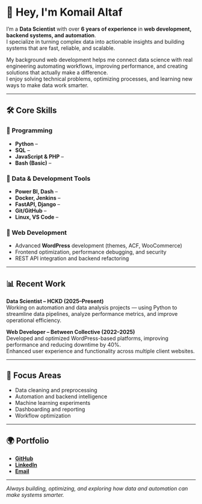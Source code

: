 # 👋 Hey, I'm Komail Altaf

I’m a **Data Scientist** with over **6 years of experience** in **web development, backend systems, and automation**.  
I specialize in turning complex data into actionable insights and building systems that are fast, reliable, and scalable.  

My background web development helps me connect data science with real engineering automating workflows, improving performance, and creating solutions that actually make a difference.  
I enjoy solving technical problems, optimizing processes, and learning new ways to make data work smarter.

---

## 🛠️ Core Skills

### 🔹 Programming
- **Python** –   
- **SQL** –   
- **JavaScript & PHP** –   
- **Bash (Basic)** –   

### 🔹 Data & Development Tools
- **Power BI, Dash** –   
- **Docker, Jenkins** –   
- **FastAPI, Django** –   
- **Git/GitHub** –  
- **Linux, VS Code** –  

### 🔹 Web Development 
- Advanced **WordPress** development (themes, ACF, WooCommerce)  
- Frontend optimization, performance debugging, and security  
- REST API integration and backend refactoring  

---

## 📊 Recent Work

**Data Scientist – HCKD (2025–Present)**  
Working on automation and data analysis projects — using Python to streamline data pipelines, analyze performance metrics, and improve operational efficiency.  

**Web Developer – Between Collective (2022–2025)**  
Developed and optimized WordPress-based platforms, improving performance and reducing downtime by 40%.  
Enhanced user experience and functionality across multiple client websites.  
 

---

## 🎯 Focus Areas

- Data cleaning and preprocessing  
- Automation and backend intelligence  
- Machine learning experiments  
- Dashboarding and reporting  
- Workflow optimization  

---

## 🌍 Portfolio

- [**GitHub**](https://github.com/KomailAltaf)  
- [**LinkedIn**](https://www.linkedin.com/in/komail-altaf-6b99b419b)  
- [**Email**](mailto:komdas82@gmail.com)

---

_Always building, optimizing, and exploring how data and automation can make systems smarter._
